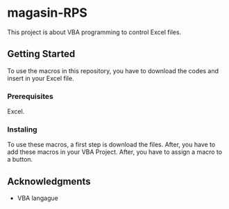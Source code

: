 # magasin-RPS

This project is about VBA programming to control Excel files.

## Getting Started

To use the macros in this repository, you have to download the codes and insert in your Excel file.

### Prerequisites

Excel.

### Instaling

To use these macros, a first step is download the files. After, you have to add these macros in your VBA Project. After, you have to assign a macro to a button.

## Acknowledgments
* VBA langague
